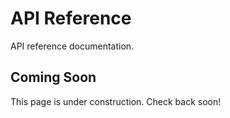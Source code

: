 # API Reference

API reference documentation.

## Coming Soon

This page is under construction. Check back soon!
